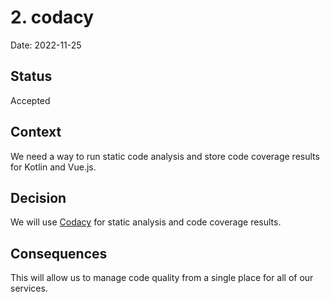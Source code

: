 # 2. codacy

Date: 2022-11-25

## Status

Accepted

## Context

We need a way to run static code analysis and store code coverage results for Kotlin and Vue.js.

## Decision

We will use [Codacy](https://app.codacy.com/organizations/gh/fidildev/repositories) for static analysis and code coverage results.

## Consequences

This will allow us to manage code quality from a single place for all of our services.
